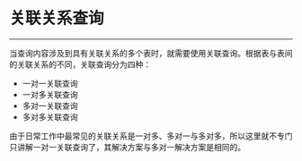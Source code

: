 # 关联关系查询

---

当查询内容涉及到具有关联关系的多个表时，就需要使用关联查询。根据表与表间的关联关系的不同，关联查询分为四种：

* 一对一关联查询
* 一对多关联查询
* 多对一关联查询
* 多对多关联查询

由于日常工作中最常见的关联关系是一对多、多对一与多对多，所以这里就不专门只讲解一对一关联查询了，其解决方案与多对一解决方案是相同的。